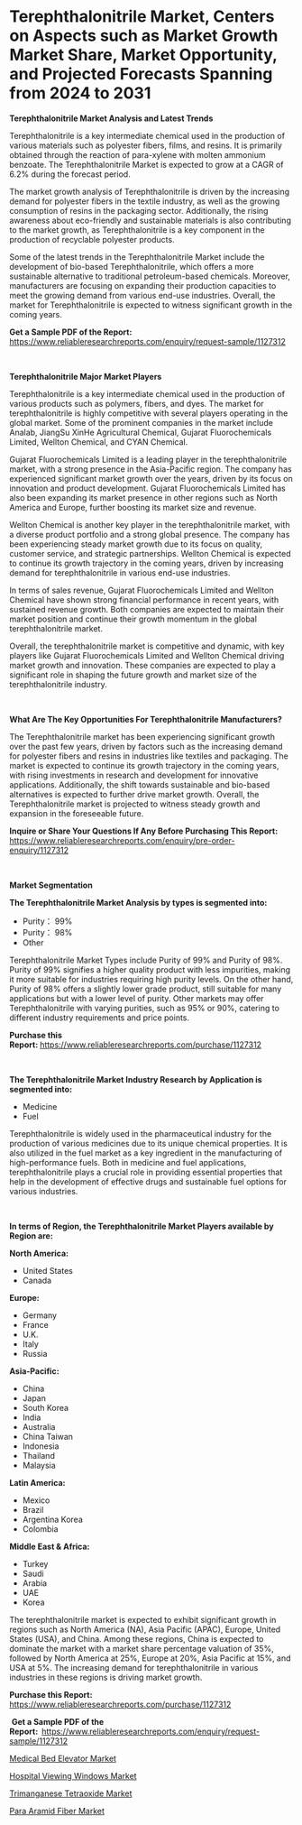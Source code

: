 <p><h1>Terephthalonitrile Market, Centers on Aspects such as Market Growth Market Share, Market Opportunity, and Projected Forecasts Spanning from 2024 to 2031</h1></p><p><strong>Terephthalonitrile Market Analysis and Latest Trends</strong></p>
<p><p>Terephthalonitrile is a key intermediate chemical used in the production of various materials such as polyester fibers, films, and resins. It is primarily obtained through the reaction of para-xylene with molten ammonium benzoate. The Terephthalonitrile Market is expected to grow at a CAGR of 6.2% during the forecast period.</p><p>The market growth analysis of Terephthalonitrile is driven by the increasing demand for polyester fibers in the textile industry, as well as the growing consumption of resins in the packaging sector. Additionally, the rising awareness about eco-friendly and sustainable materials is also contributing to the market growth, as Terephthalonitrile is a key component in the production of recyclable polyester products.</p><p>Some of the latest trends in the Terephthalonitrile Market include the development of bio-based Terephthalonitrile, which offers a more sustainable alternative to traditional petroleum-based chemicals. Moreover, manufacturers are focusing on expanding their production capacities to meet the growing demand from various end-use industries. Overall, the market for Terephthalonitrile is expected to witness significant growth in the coming years.</p></p>
<p><strong>Get a Sample PDF of the Report:&nbsp;</strong> <a href="https://www.reliableresearchreports.com/enquiry/request-sample/1127312">https://www.reliableresearchreports.com/enquiry/request-sample/1127312</a></p>
<p>&nbsp;</p>
<p><strong>Terephthalonitrile Major Market Players</strong></p>
<p><p>Terephthalonitrile is a key intermediate chemical used in the production of various products such as polymers, fibers, and dyes. The market for terephthalonitrile is highly competitive with several players operating in the global market. Some of the prominent companies in the market include Analab, JiangSu XinHe Agricultural Chemical, Gujarat Fluorochemicals Limited, Wellton Chemical, and CYAN Chemical.</p><p>Gujarat Fluorochemicals Limited is a leading player in the terephthalonitrile market, with a strong presence in the Asia-Pacific region. The company has experienced significant market growth over the years, driven by its focus on innovation and product development. Gujarat Fluorochemicals Limited has also been expanding its market presence in other regions such as North America and Europe, further boosting its market size and revenue.</p><p>Wellton Chemical is another key player in the terephthalonitrile market, with a diverse product portfolio and a strong global presence. The company has been experiencing steady market growth due to its focus on quality, customer service, and strategic partnerships. Wellton Chemical is expected to continue its growth trajectory in the coming years, driven by increasing demand for terephthalonitrile in various end-use industries.</p><p>In terms of sales revenue, Gujarat Fluorochemicals Limited and Wellton Chemical have shown strong financial performance in recent years, with sustained revenue growth. Both companies are expected to maintain their market position and continue their growth momentum in the global terephthalonitrile market.</p><p>Overall, the terephthalonitrile market is competitive and dynamic, with key players like Gujarat Fluorochemicals Limited and Wellton Chemical driving market growth and innovation. These companies are expected to play a significant role in shaping the future growth and market size of the terephthalonitrile industry.</p></p>
<p>&nbsp;</p>
<p><strong>What Are The Key Opportunities For Terephthalonitrile Manufacturers?</strong></p>
<p><p>The Terephthalonitrile market has been experiencing significant growth over the past few years, driven by factors such as the increasing demand for polyester fibers and resins in industries like textiles and packaging. The market is expected to continue its growth trajectory in the coming years, with rising investments in research and development for innovative applications. Additionally, the shift towards sustainable and bio-based alternatives is expected to further drive market growth. Overall, the Terephthalonitrile market is projected to witness steady growth and expansion in the foreseeable future.</p></p>
<p><strong>Inquire or Share Your Questions If Any Before Purchasing This Report:</strong> <a href="https://www.reliableresearchreports.com/enquiry/pre-order-enquiry/1127312">https://www.reliableresearchreports.com/enquiry/pre-order-enquiry/1127312</a></p>
<p>&nbsp;</p>
<p><strong>Market Segmentation</strong></p>
<p><strong>The Terephthalonitrile Market Analysis by types is segmented into:</strong></p>
<p><ul><li>Purity： 99%</li><li>Purity： 98%</li><li>Other</li></ul></p>
<p><p>Terephthalonitrile Market Types include Purity of 99% and Purity of 98%. Purity of 99% signifies a higher quality product with less impurities, making it more suitable for industries requiring high purity levels. On the other hand, Purity of 98% offers a slightly lower grade product, still suitable for many applications but with a lower level of purity. Other markets may offer Terephthalonitrile with varying purities, such as 95% or 90%, catering to different industry requirements and price points.</p></p>
<p><strong>Purchase this Report:&nbsp;</strong><a href="https://www.reliableresearchreports.com/purchase/1127312">https://www.reliableresearchreports.com/purchase/1127312</a></p>
<p>&nbsp;</p>
<p><strong>The Terephthalonitrile Market Industry Research by Application is segmented into:</strong></p>
<p><ul><li>Medicine</li><li>Fuel</li></ul></p>
<p><p>Terephthalonitrile is widely used in the pharmaceutical industry for the production of various medicines due to its unique chemical properties. It is also utilized in the fuel market as a key ingredient in the manufacturing of high-performance fuels. Both in medicine and fuel applications, terephthalonitrile plays a crucial role in providing essential properties that help in the development of effective drugs and sustainable fuel options for various industries.</p></p>
<p>&nbsp;</p>
<p><strong>In terms of Region, the Terephthalonitrile Market Players available by Region are:</strong></p>
<p>
    <p> <strong> North America: </strong>
        <ul>
            <li>United States</li>
            <li>Canada</li>
        </ul>
        </p> 
    <p> <strong> Europe: </strong>
        <ul>
            <li>Germany</li>
            <li>France</li>
            <li>U.K.</li>
            <li>Italy</li>
            <li>Russia</li>
        </ul>
        </p> 
    <p> <strong> Asia-Pacific: </strong>
        <ul>
            <li>China</li>
            <li>Japan</li>
            <li>South Korea</li>
            <li>India</li>
            <li>Australia</li>
            <li>China Taiwan</li>
            <li>Indonesia</li>
            <li>Thailand</li>
            <li>Malaysia</li>
        </ul>
        </p> 
    <p> <strong> Latin America: </strong>
        <ul>
            <li>Mexico</li>
            <li>Brazil</li>
            <li>Argentina Korea</li>
            <li>Colombia</li>
        </ul>
        </p> 
    <p> <strong> Middle East & Africa: </strong>
        <ul>
            <li>Turkey</li>
            <li>Saudi</li>
            <li>Arabia</li>
            <li>UAE</li>
            <li>Korea</li>
        </ul>
    </p>
    </p>
<p><p>The terephthalonitrile market is expected to exhibit significant growth in regions such as North America (NA), Asia Pacific (APAC), Europe, United States (USA), and China. Among these regions, China is expected to dominate the market with a market share percentage valuation of 35%, followed by North America at 25%, Europe at 20%, Asia Pacific at 15%, and USA at 5%. The increasing demand for terephthalonitrile in various industries in these regions is driving market growth.</p></p>
<p><strong>Purchase this Report: </strong><a href="https://www.reliableresearchreports.com/purchase/1127312">https://www.reliableresearchreports.com/purchase/1127312</a></p>
<p>&nbsp;<strong>Get a Sample PDF of the Report:&nbsp;&nbsp;</strong><a href="https://www.reliableresearchreports.com/enquiry/request-sample/1127312">https://www.reliableresearchreports.com/enquiry/request-sample/1127312</a></p>
<p><strong></strong></p>
<p><p><a href="https://issuu.com/reportprime-2/docs/medical-bed-elevator-market-size-2030.pptx">Medical Bed Elevator Market</a></p><p><a href="https://issuu.com/reportprime-2/docs/hospital-viewing-windows-market-size-2030.pptx">Hospital Viewing Windows Market</a></p><p><a href="https://github.com/josesg55/Market-Research-Report-List-1/blob/main/trimanganese-tetraoxide-market.md">Trimanganese Tetraoxide Market</a></p><p><a href="https://github.com/mancsybtousav/Market-Research-Report-List-1/blob/main/para-aramid-fiber-market.md">Para Aramid Fiber Market</a></p></p>